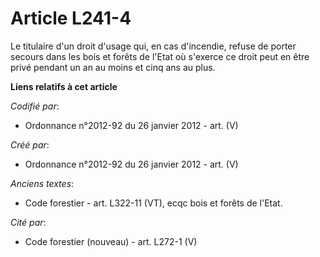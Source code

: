 # Article L241-4

Le titulaire d'un droit d'usage qui, en cas d'incendie, refuse de porter secours dans les bois et forêts de l'Etat où
s'exerce ce droit peut en être privé pendant un an au moins et cinq ans au plus.

**Liens relatifs à cet article**

_Codifié par_:

  - Ordonnance n°2012-92 du 26 janvier 2012 - art. (V)

_Créé par_:

  - Ordonnance n°2012-92 du 26 janvier 2012 - art. (V)

_Anciens textes_:

  - Code forestier - art. L322-11 (VT), ecqc bois et forêts de l'Etat.

_Cité par_:

  - Code forestier (nouveau) - art. L272-1 (V)
